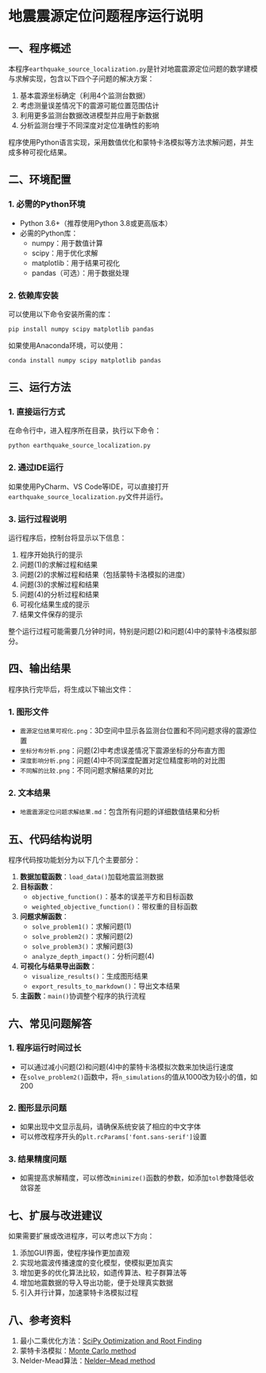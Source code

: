 # 地震震源定位问题程序运行说明

## 一、程序概述

本程序`earthquake_source_localization.py`是针对地震震源定位问题的数学建模与求解实现，包含以下四个子问题的解决方案：

1. 基本震源坐标确定（利用4个监测台数据）
2. 考虑测量误差情况下的震源可能位置范围估计
3. 利用更多监测台数据改进模型并应用于新数据
4. 分析监测台埋于不同深度对定位准确性的影响

程序使用Python语言实现，采用数值优化和蒙特卡洛模拟等方法求解问题，并生成多种可视化结果。

## 二、环境配置

### 1. 必需的Python环境

- Python 3.6+（推荐使用Python 3.8或更高版本）
- 必需的Python库：
  - numpy：用于数值计算
  - scipy：用于优化求解
  - matplotlib：用于结果可视化
  - pandas（可选）：用于数据处理

### 2. 依赖库安装

可以使用以下命令安装所需的库：

```bash
pip install numpy scipy matplotlib pandas
```

如果使用Anaconda环境，可以使用：

```bash
conda install numpy scipy matplotlib pandas
```

## 三、运行方法

### 1. 直接运行方式

在命令行中，进入程序所在目录，执行以下命令：

```bash
python earthquake_source_localization.py
```

### 2. 通过IDE运行

如果使用PyCharm、VS Code等IDE，可以直接打开`earthquake_source_localization.py`文件并运行。

### 3. 运行过程说明

运行程序后，控制台将显示以下信息：

1. 程序开始执行的提示
2. 问题(1)的求解过程和结果
3. 问题(2)的求解过程和结果（包括蒙特卡洛模拟的进度）
4. 问题(3)的求解过程和结果
5. 问题(4)的分析过程和结果
6. 可视化结果生成的提示
7. 结果文件保存的提示

整个运行过程可能需要几分钟时间，特别是问题(2)和问题(4)中的蒙特卡洛模拟部分。

## 四、输出结果

程序执行完毕后，将生成以下输出文件：

### 1. 图形文件

- `震源定位结果可视化.png`：3D空间中显示各监测台位置和不同问题求得的震源位置
- `坐标分布分析.png`：问题(2)中考虑误差情况下震源坐标的分布直方图
- `深度影响分析.png`：问题(4)中不同深度配置对定位精度影响的对比图
- `不同解的比较.png`：不同问题求解结果的对比

### 2. 文本结果

- `地震震源定位问题求解结果.md`：包含所有问题的详细数值结果和分析

## 五、代码结构说明

程序代码按功能划分为以下几个主要部分：

1. **数据加载函数**：`load_data()`加载地震监测数据
2. **目标函数**：
   - `objective_function()`：基本的误差平方和目标函数
   - `weighted_objective_function()`：带权重的目标函数
3. **问题求解函数**：
   - `solve_problem1()`：求解问题(1)
   - `solve_problem2()`：求解问题(2)
   - `solve_problem3()`：求解问题(3)
   - `analyze_depth_impact()`：分析问题(4)
4. **可视化与结果导出函数**：
   - `visualize_results()`：生成图形结果
   - `export_results_to_markdown()`：导出文本结果
5. **主函数**：`main()`协调整个程序的执行流程

## 六、常见问题解答

### 1. 程序运行时间过长

- 可以通过减小问题(2)和问题(4)中的蒙特卡洛模拟次数来加快运行速度
- 在`solve_problem2()`函数中，将`n_simulations`的值从1000改为较小的值，如200

### 2. 图形显示问题

- 如果出现中文显示乱码，请确保系统安装了相应的中文字体
- 可以修改程序开头的`plt.rcParams['font.sans-serif']`设置

### 3. 结果精度问题

- 如需提高求解精度，可以修改`minimize()`函数的参数，如添加`tol`参数降低收敛容差

## 七、扩展与改进建议

如果需要扩展或改进程序，可以考虑以下方向：

1. 添加GUI界面，使程序操作更加直观
2. 实现地震波传播速度的变化模型，使模拟更加真实
3. 增加更多的优化算法比较，如遗传算法、粒子群算法等
4. 增加地震数据的导入导出功能，便于处理真实数据
5. 引入并行计算，加速蒙特卡洛模拟过程

## 八、参考资料

1. 最小二乘优化方法：[SciPy Optimization and Root Finding](https://docs.scipy.org/doc/scipy/reference/optimize.html)
2. 蒙特卡洛模拟：[Monte Carlo method](https://en.wikipedia.org/wiki/Monte_Carlo_method)
3. Nelder-Mead算法：[Nelder–Mead method](https://en.wikipedia.org/wiki/Nelder%E2%80%93Mead_method) 